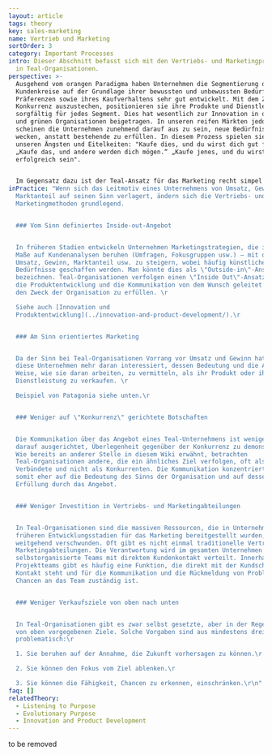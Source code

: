 ```yaml
---
layout: article
tags: theory
key: sales-marketing
name: Vertrieb und Marketing
sortOrder: 3
category: Important Processes
intro: Dieser Abschnitt befasst sich mit den Vertriebs- und Marketingprozessen
  in Teal-Organisationen.
perspective: >-
  Ausgehend vom orangen Paradigma haben Unternehmen die Segmentierung der
  Kundenkreise auf der Grundlage ihrer bewussten und unbewussten Bedürfnisse und
  Präferenzen sowie ihres Kaufverhaltens sehr gut entwickelt. Mit dem Ziel, die
  Konkurrenz auszustechen, positionieren sie ihre Produkte und Dienstleistungen
  sorgfältig für jedes Segment. Dies hat wesentlich zur Innovation in orangen
  und grünen Organisationen beigetragen. In unseren reifen Märkten jedoch
  scheinen die Unternehmen zunehmend darauf aus zu sein, neue Bedürfnisse zu
  wecken, anstatt bestehende zu erfüllen. In diesem Prozess spielen sie oft mit
  unseren Ängsten und Eitelkeiten: "Kaufe dies, und du wirst dich gut fühlen.“
  „Kaufe das, und andere werden dich mögen.“ „Kaufe jenes, und du wirst
  erfolgreich sein".


  Im Gegensatz dazu ist der Teal-Ansatz für das Marketing recht simpel und ergibt sich unmittelbar aus der Zielsetzung der Organisation. Die Unternehmen "hören" einfach auf das, was ihnen als Angebot richtig erscheint. Kundenbefragungen und Fokusgruppen sind hier weniger wichtig. Im Grunde genommen läuft das Marketing auf Folgendes hinaus: Dies ist unser Angebot. Zum jetzigen Zeitpunkt haben wir das Gefühl, dass es das Beste ist, was wir tun können. Wir hoffen, dass es Ihnen gefallen wird. Paradoxerweise erfüllen Teal-Organisationen ein Bedürfnis nicht, indem sie sich auf den Lärm der Welt einstimmen (Umfragen, Fokusgruppen, Kundensegmentierung), sondern indem sie in sich hineinhören: Auf welches Produkt wären wir wirklich stolz? Welches Produkt würde ein echtes Bedürfnis in der Welt befriedigen? Diese Fragen stellen Mitarbeitende von Teal-Organisationen, um neue Produkte zu definieren. Der Prozess wird eher von Schönheit und Intuition als von Analysen geleitet. ^\[Übersetzt aus: Laloux, Frederic (2014-02-09). Reinventing Organizations: A Guide to Creating Organizations Inspired by the Next Stage of Human Consciousness (Kindle Locations 4511-4521). Nelson Parker. Kindle Edition.]
inPractice: "Wenn sich das Leitmotiv eines Unternehmens von Umsatz, Gewinn und
  Marktanteil auf seinen Sinn verlagert, ändern sich die Vertriebs- und
  Marketingmethoden grundlegend.


  ### Vom Sinn definiertes Inside-out-Angebot


  In früheren Stadien entwickeln Unternehmen Marketingstrategien, die in hohem
  Maße auf Kundenanalysen beruhen (Umfragen, Fokusgruppen usw.) – mit dem Ziel,
  Umsatz, Gewinn, Marktanteil usw. zu steigern, wobei häufig künstliche
  Bedürfnisse geschaffen werden. Man könnte dies als \"Outside-in\"-Ansatz
  bezeichnen. Teal-Organisationen verfolgen einen \"Inside Out\"-Ansatz, bei dem
  die Produktentwicklung und die Kommunikation von dem Wunsch geleitet werden,
  den Zweck der Organisation zu erfüllen. \r

  Siehe auch [Innovation und
  Produktentwicklung](../innovation-and-product-development/).\r


  ### Am Sinn orientiertes Marketing


  Da der Sinn bei Teal-Organisationen Vorrang vor Umsatz und Gewinn hat, sind
  diese Unternehmen mehr daran interessiert, dessen Bedeutung und die Art und
  Weise, wie sie daran arbeiten, zu vermitteln, als ihr Produkt oder ihre
  Dienstleistung zu verkaufen. \r

  Beispiel von Patagonia siehe unten.\r


  ### Weniger auf \"Konkurrenz\" gerichtete Botschaften


  Die Kommunikation über das Angebot eines Teal-Unternehmens ist weniger
  darauf ausgerichtet, Überlegenheit gegenüber der Konkurrenz zu demonstrieren.
  Wie bereits an anderer Stelle in diesem Wiki erwähnt, betrachten
  Teal-Organisationen andere, die ein ähnliches Ziel verfolgen, oft als
  Verbündete und nicht als Konkurrenten. Die Kommunikation konzentriert sich
  somit eher auf die Bedeutung des Sinns der Organisation und auf dessen
  Erfüllung durch das Angebot.


  ### Weniger Investition in Vertriebs- und Marketingabteilungen


  In Teal-Organisationen sind die massiven Ressourcen, die in Unternehmen auf
  früheren Entwicklungsstadien für das Marketing bereitgestellt wurden,
  weitgehend verschwunden. Oft gibt es nicht einmal traditionelle Vertriebs- und
  Marketingabteilungen. Die Verantwortung wird im gesamten Unternehmen auf
  selbstorganisierte Teams mit direktem Kundenkontakt verteilt. Innerhalb von
  Projektteams gibt es häufig eine Funktion, die direkt mit der Kundschaft in
  Kontakt steht und für die Kommunikation und die Rückmeldung von Problemen oder
  Chancen an das Team zuständig ist.


  ### Weniger Verkaufsziele von oben nach unten


  In Teal-Organisationen gibt es zwar selbst gesetzte, aber in der Regel keine
  von oben vorgegebenen Ziele. Solche Vorgaben sind aus mindestens drei Gründen
  problematisch:\r

  1. Sie beruhen auf der Annahme, die Zukunft vorhersagen zu können.\r

  2. Sie können den Fokus vom Ziel ablenken.\r

  3. Sie können die Fähigkeit, Chancen zu erkennen, einschränken.\r\n"
faq: []
relatedTheory:
  - Listening to Purpose
  - Evolutionary Purpose
  - Innovation and Product Development
---
```

to be removed